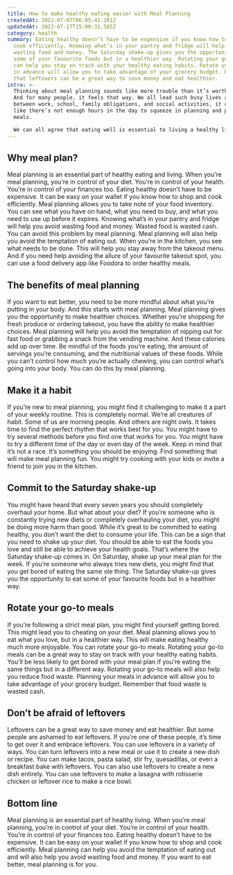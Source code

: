 ```yaml
---
title: How to make healthy eating easier with Meal Planning
createdAt: 2022-07-07T06:05:41.181Z
updatedAt: 2022-07-17T15:00:31.585Z
category: health
summary: Eating healthy doesn’t have to be expensive if you know how to shop and
  cook efficiently. Knowing what’s in your pantry and fridge will help you avoid
  wasting food and money. The Saturday shake-up gives you the opportunity to eat
  some of your favourite foods but in a healthier way. Rotating your go-to meals
  can help you stay on track with your healthy eating habits. Rotate your meals
  in advance will allow you to take advantage of your grocery budget. Remember
  that leftovers can be a great way to save money and eat healthier.
intro: >-
  Thinking about meal planning sounds like more trouble than it’s worth.
  And for many people, it feels that way. We all lead such busy lives and
  between work, school, family obligations, and social activities, it can feel
  like there’s not enough hours in the day to squeeze in planning and prepping
  meals. 

  We can all agree that eating well is essential to living a healthy life. But sticking to healthy eating habits can be challenging and require some serious willpower. Even if you’re committed to good nutrition, finding the time and energy to shop for fresh ingredients, prep them for the week, and reheat them throughout the week is exhausting just thinking about it! Fortunately, there are several sneaky strategies you can use to make healthy eating easier.
---
```


## Why meal plan?

Meal planning is an essential part of healthy eating and living. When you’re meal planning, you’re in control of your diet. You’re in control of your health. You’re in control of your finances too. Eating healthy doesn’t have to be expensive. It can be easy on your wallet if you know how to shop and cook efficiently.
Meal planning allows you to take note of your food inventory. You can see what you have on hand, what you need to buy, and what you need to use up before it expires. Knowing what’s in your pantry and fridge will help you avoid wasting food and money. Wasted food is wasted cash. You can avoid this problem by meal planning.
Meal planning will also help you avoid the temptation of eating out. When you’re in the kitchen, you see what needs to be done. This will help you stay away from the takeout menu. And if you need help avoiding the allure of your favourite takeout spot, you can use a food delivery app like Foodora to order healthy meals.

## The benefits of meal planning

If you want to eat better, you need to be more mindful about what you’re putting in your body. And this starts with meal planning.
Meal planning gives you the opportunity to make healthier choices. Whether you’re shopping for fresh produce or ordering takeout, you have the ability to make healthier choices. Meal planning will help you avoid the temptation of nipping out for fast food or grabbing a snack from the vending machine. And these calories add up over time. Be mindful of the foods you’re eating, the amount of servings you’re consuming, and the nutritional values of these foods.
While you can’t control how much you’re actually chewing, you can control what’s going into your body. You can do this by meal planning.

## Make it a habit

If you’re new to meal planning, you might find it challenging to make it a part of your weekly routine. This is completely normal. We’re all creatures of habit. Some of us are morning people. And others are night owls. It takes time to find the perfect rhythm that works best for you.
You might have to try several methods before you find one that works for you. You might have to try a different time of the day or even day of the week.
Keep in mind that it’s not a race. It’s something you should be enjoying. Find something that will make meal planning fun. You might try cooking with your kids or invite a friend to join you in the kitchen.

## Commit to the Saturday shake-up

You might have heard that every seven years you should completely overhaul your home. But what about your diet? If you’re someone who is constantly trying new diets or completely overhauling your diet, you might be doing more harm than good.
While it’s great to be committed to eating healthy, you don’t want the diet to consume your life. This can be a sign that you need to shake up your diet. You should be able to eat the foods you love and still be able to achieve your health goals.
That’s where the Saturday shake-up comes in. On Saturday, shake up your meal plan for the week. If you’re someone who always tries new diets, you might find that you get bored of eating the same ole thing. The Saturday shake-up gives you the opportunity to eat some of your favourite foods but in a healthier way.

## Rotate your go-to meals

If you’re following a strict meal plan, you might find yourself getting bored. This might lead you to cheating on your diet. Meal planning allows you to eat what you love, but in a healthier way. This will make eating healthy much more enjoyable. You can rotate your go-to meals.
Rotating your go-to meals can be a great way to stay on track with your healthy eating habits. You’ll be less likely to get bored with your meal plan if you’re eating the same things but in a different way.
Rotating your go-to meals will also help you reduce food waste. Planning your meals in advance will allow you to take advantage of your grocery budget. Remember that food waste is wasted cash.

## Don’t be afraid of leftovers

Leftovers can be a great way to save money and eat healthier. But some people are ashamed to eat leftovers. If you’re one of these people, it’s time to get over it and embrace leftovers. You can use leftovers in a variety of ways.
You can turn leftovers into a new meal or use it to create a new dish or recipe. You can make tacos, pasta salad, stir fry, quesadillas, or even a breakfast bake with leftovers.
You can also use leftovers to create a new dish entirely. You can use leftovers to make a lasagna with rotisserie chicken or leftover rice to make a rice bowl.

## Bottom line

Meal planning is an essential part of healthy living. When you’re meal planning, you’re in control of your diet. You’re in control of your health. You’re in control of your finances too. Eating healthy doesn’t have to be expensive. It can be easy on your wallet if you know how to shop and cook efficiently.
Meal planning can help you avoid the temptation of eating out and will also help you avoid wasting food and money. If you want to eat better, meal planning is for you.

